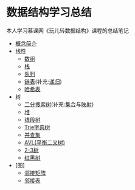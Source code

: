 # 数据结构学习总结
本人学习慕课网《玩儿转数据结构》课程的总结笔记
* [概念简介](https://github.com/Ywfy/Learning-Data-Structure/blob/master/Introduction.md)
* 线性
  * [数组](https://github.com/Ywfy/Learning-Data-Structure/blob/master/Arrays/README.md)
  * [栈](https://github.com/Ywfy/Learning-Data-Structure/blob/master/Stack%20And%20Queue/README.md)
  * [队列](https://github.com/Ywfy/Learning-Data-Structure/blob/master/Stack%20And%20Queue/Queue.md)
  * [链表](https://github.com/Ywfy/Learning-Data-Structure/blob/master/List/README.md)(补充:[递归](https://github.com/Ywfy/Learning-Data-Structure/blob/master/List/Recursion.md))
  * [哈希表]()
* 树
  * [二分搜索树](https://github.com/Ywfy/Learning-Data-Structure/blob/master/Binary%20Search%20Tree/README.md)(补充:[集合](https://github.com/Ywfy/Learning-Data-Structure/blob/master/Set%20and%20Map/README.md#%E9%9B%86%E5%90%88)与[映射](https://github.com/Ywfy/Learning-Data-Structure/blob/master/Set%20and%20Map/Map.md))
  * [堆](https://github.com/Ywfy/Learning-Data-Structure/blob/master/Heap/README.md)
  * [线段树](https://github.com/Ywfy/Learning-Data-Structure/blob/master/Segment%20tree/README.md)
  * [Trie字典树](https://github.com/Ywfy/Learning-Data-Structure/blob/master/Trie/README.md)
  * [并查集](https://github.com/Ywfy/Learning-Data-Structure/blob/master/Union%20Find/README.md)
  * [AVL(平衡二叉树)](https://github.com/Ywfy/Learning-Data-Structure/blob/master/AVL/README.md)
  * [2-3树](https://github.com/Ywfy/Learning-Data-Structure/blob/master/2-3%20Tree/README.md)
  * [红黑树](https://github.com/Ywfy/Learning-Data-Structure/blob/master/Red%20Black%20Tree/README.md)
* [图]
  * [邻接矩阵]()
  * [邻接表]()
  
